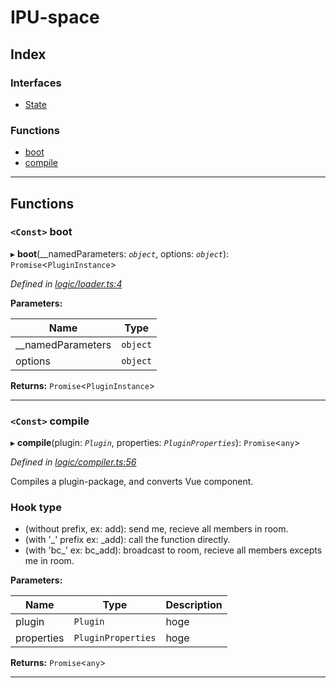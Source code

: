 
#  IPU-space

## Index

### Interfaces

* [State](interfaces/state.md)

### Functions

* [boot](#boot)
* [compile](#compile)

---

## Functions

<a id="boot"></a>

### `<Const>` boot

▸ **boot**(__namedParameters: *`object`*, options: *`object`*): `Promise`<`PluginInstance`>

*Defined in [logic/loader.ts:4](https://github.com/i-pu/ipu/blob/36972ef/client/src/logic/loader.ts#L4)*

**Parameters:**

| Name | Type |
| ------ | ------ |
| __namedParameters | `object` |
| options | `object` |

**Returns:** `Promise`<`PluginInstance`>

___
<a id="compile"></a>

### `<Const>` compile

▸ **compile**(plugin: *`Plugin`*, properties: *`PluginProperties`*): `Promise`<`any`>

*Defined in [logic/compiler.ts:56](https://github.com/i-pu/ipu/blob/36972ef/client/src/logic/compiler.ts#L56)*

Compiles a plugin-package, and converts Vue component.

### Hook type

*   (without prefix, ex: add): send me, recieve all members in room.
*   (with '\_' prefix ex: \_add): call the function directly.
*   (with 'bc\_' ex: bc\_add): broadcast to room, recieve all members excepts me in room.

**Parameters:**

| Name | Type | Description |
| ------ | ------ | ------ |
| plugin | `Plugin` |  hoge |
| properties | `PluginProperties` |  hoge |

**Returns:** `Promise`<`any`>

___

